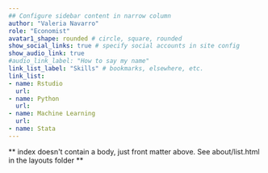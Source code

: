```yaml
---
## Configure sidebar content in narrow column
author: "Valeria Navarro"
role: "Economist"
avatar1_shape: rounded # circle, square, rounded
show_social_links: true # specify social accounts in site config
show_audio_link: true
#audio_link_label: "How to say my name"
link_list_label: "Skills" # bookmarks, elsewhere, etc.
link_list:
- name: Rstudio
  url: 
- name: Python
  url: 
- name: Machine Learning
  url: 
- name: Stata
---
```


** index doesn't contain a body, just front matter above.
See about/list.html in the layouts folder **
